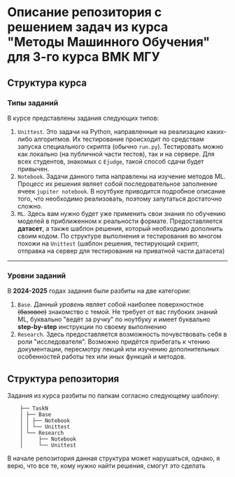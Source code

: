 # Описание репозитория с решением задач из курса "Методы Машинного Обучения" для 3-го курса ВМК МГУ

## Структура курса
### Типы заданий
В курсе представлены задания следующих типов:
1. `Unittest`. Это задачи на Python, направленные на реализацию каких-либо алгоритмов. Их тестирование происходит по средствам запуска специального скрипта (обычно `run.py`). Тестировать можно как локально (на публичной части тестов), так и на сервере. Для всех студентов, знакомых с `Ejudge`, такой способ сдачи будет привычен.
2. `Notebook`. Задачи данного типа направлены на изучение методов ML. Процесс их решения являет собой последовательное заполнение ячеек `jupiter notebook`. В ноутбуке приводится подробное описание того, что необходимо реализовать, поэтому запутаться достаточно сложно.
3. `ML`. Здесь вам нужно будет уже применить свои знания по обучению моделей в приближенном к реальности формате. Предоставляется **датасет**, а также шаблон решения, который необходимо дополнить своим кодом. По структуре выполнения и тестирования во многом похожи на `Unittest` (шаблон решения, тестирующий скрипт, отправка на сервер для тестирования на приватной части датасета)

___

### Уровни заданий

В **2024-2025** годах задания были разбиты на две категории:
1. `Base`. Данный _уровень_ являет собой наиболее поверхностное ~~(базовое)~~ знакомство с темой. Не требует от вас глубоких знаний ML, буквально "ведёт за ручку" по ноутбуку и имеет буквально **step-by-step** инструкции по своему выполнению
2. `Research`. Здесь предоставляется возможность почувствовать себя в роли "исследователя". Возможно придётся прибегать к чтению документации, пересмотру лекций или изучению дополнительных особенностей работы тех или иных функций и методов.

## Структура репозитория

Задания из курса разбиты по папкам согласно следующему шаблону:
```text
    ├── TaskN
    │ ├── Base
    │ │ ├── Notebook
    │ │ └── Unittest
    │ └── Research
    │     ├── Notebook
    │     └── Unittest
```

В начале репозитория данная структура может нарушаться, однако, я верю, что все те, кому нужно найти решения, смогут это сделать
